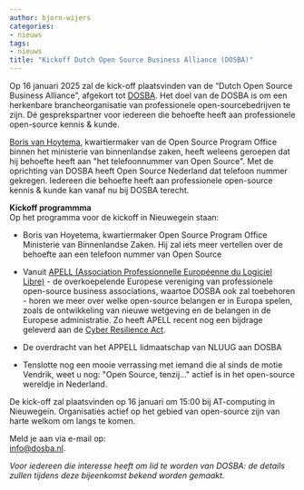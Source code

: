 ```yaml
---
author: bjorn-wijers
categories:
- nieuws
tags:
- nieuws
title: "Kickoff Dutch Open Source Business Alliance (DOSBA)"
---
```


Op 16 januari 2025 zal de kick-off plaatsvinden van de “Dutch Open Source Business Alliance”, afgekort tot [DOSBA](https://dosba.nl/). Het doel van de DOSBA is om een herkenbare brancheorganisatie van professionele open-sourcebedrijven te zijn. Dé gesprekspartner voor iedereen die behoefte heeft aan professionele open-source kennis & kunde.  

[Boris van Hoytema](https://www.vanhoytema.com/#Work), kwartiermaker van de Open Source Program Office binnen het ministerie van binnenlandse zaken, heeft weleens geroepen dat hij behoefte heeft aan "het telefoonnummer van Open Source". Met de oprichting van DOSBA heeft Open Source Nederland dat telefoon nummer gekregen. Iedereen die behoefte heeft aan professionele open-source kennis & kunde kan vanaf nu bij DOSBA terecht.  

**Kickoff programmma**  
Op het programma voor de kickoff in Nieuwegein staan:  

*   Boris van Hoyetema, kwartiermaker Open Source Program Office Ministerie van Binnenlandse Zaken. Hij zal iets meer vertellen over de behoefte aan een telefoon nummer van Open Source  
         
*   Vanuit [APELL (Association Professionnelle Européenne du Logiciel Libre)](https://apell.info/) - de overkoepelende Europese vereniging van professionele open-source business associations, waartoe DOSBA ook zal toebehoren - horen we meer over welke open-source belangen er in Europa spelen, zoals de ontwikkeling van nieuwe wetgeving en de belangen in de Europese administratie. Zo heeft APELL recent nog een bijdrage geleverd aan de [Cyber Resilience Act](https://en.wikipedia.org/wiki/Cyber_Resilience_Act).  
        
*   De overdracht van het APPELL lidmaatschap van NLUUG aan DOSBA  
       
*   Tenslotte nog een mooie verrassing met iemand die al sinds de motie Vendrik, weet u nog: "Open Source, tenzij..." actief is in het open-source wereldje in Nederland.  
    

De kick-off zal plaatsvinden op 16 januari om 15:00 bij AT-computing in Nieuwegein. Organisaties actief op het gebied van open-source zijn van harte welkom om langs te komen. 

Meld je aan via e-mail op:  
[info@dosba.nl](mailto:info@dosba.nl).  
  
_Voor iedereen die interesse heeft om lid te worden van DOSBA: de details zullen tijdens deze bijeenkomst bekend worden gemaakt._
